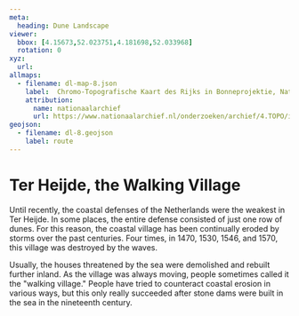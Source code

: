 ```yaml
---
meta:
  heading: Dune Landscape
viewer:
  bbox: [4.15673,52.023751,4.181698,52.033968]
  rotation: 0
xyz:
  url:
allmaps:
  - filename: dl-map-8.json
    label: 	Chromo-Topografische Kaart des Rijks in Bonneprojektie, Nationaal Archief
    attribution:
      name: nationaalarchief
      url: https://www.nationaalarchief.nl/onderzoeken/archief/4.TOPO/invnr/%40A~A7~A7.1~10.8-10.776C~10.502-10.502C~10.502     
geojson:
  - filename: dl-8.geojson
    label: route
---
```


# Ter Heijde, the Walking Village

Until recently, the coastal defenses of the Netherlands were the weakest in Ter Heijde. In some places, the entire defense consisted of just one row of dunes. For this reason, the coastal village has been continually eroded by storms over the past centuries. Four times, in 1470, 1530, 1546, and 1570, this village was destroyed by the waves. 

Usually, the houses threatened by the sea were demolished and rebuilt further inland. As the village was always moving, people sometimes called it the "walking village." People have tried to counteract coastal erosion in various ways, but this only really succeeded after stone dams were built in the sea in the nineteenth century.